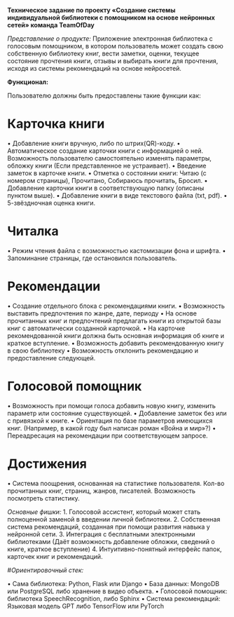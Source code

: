 **Техническое задание по проекту 
«Создание системы индивидуальной библиотеки с помощником на основе нейронных сетей»
команда TeamOfDay**

*Представление о продукте:*
Приложение электронная библиотека с голосовым помощником, в котором пользователь может создать свою собственную библиотеку книг, вести заметки, оценки, текущее состояние прочтения книги, отзывы и выбирать книги для прочтения, исходя из системы рекомендаций на основе нейросетей.

**Функционал:**

Пользователю должны быть предоставлены такие функции как:
# Карточка книги
•	Добавление книги вручную, либо по штрих(QR)-коду.
•	Автоматическое создание карточки книги с информацией о ней. Возможность пользователю самостоятельно изменять параметры, обложку книги (Если представленное не устраивает).
•	Введение заметок в карточке книги.
•	Отметка о состоянии книги: Читаю (с номером страницы), Прочитано, Собираюсь прочитать, Бросил.
•	Добавление карточки книги в соответствующую папку (описаны пунктом выше).
•	Добавление книги в виде текстового файла (txt, pdf).
•	5-звёздночная оценка книги.
# Читалка
•	Режим чтения файла с возможностью кастомизации фона и шрифта. 
•	Запоминание страницы, где остановился пользователь.
# Рекомендации
•	Создание отдельного блока с рекомендациями книги.
•	Возможность выставить предпочтения по жанре, дате, периоду
•	На основе прочитанных книг и предпочтений предлагать книги из открытой базы книг с автоматически созданной карточкой.
•	На карточке рекомендованной книги должна быть основная информация об книге и краткое вступление.
•	Возможность добавить рекомендованную книгу в свою библиотеку
•	Возможность отклонить рекомендацию и предоставление следующей.
# Голосовой помощник
•	Возможность при помощи голоса добавить новую книгу, изменить параметр или состояние существующей.
•	Добавление заметок без или с привязкой к книге.
•	Ориентация по базе параметров имеющихся книг. (Например, в какой году был написан роман «Война и мир»?)
•	Переадресация на рекомендации при соответствующем запросе.
# Достижения
•	Система поощрения, основанная на статистике пользователя. Кол-во прочитанных книг, страниц, жанров, писателей. Возможность посмотреть статистику.


*Основные фишки:*
	1. Голосовой ассистент, который может стать полноценной заменой в введении личной библиотеки.
	2. Собственная система рекомендаций, созданная при помощи развития навыка у нейронной сети.
	3. Интеграция с бесплатными электронными библиотеками (Даёт возможность добавление обложки, сведений о книге, краткое вступление)
	4. Интуитивно-понятный интерфейс папок, карточек книг и рекомендаций.

#*Ориентировочный стек:*

•	Сама библиотека: Python, Flask или Django
•	База данных: MongoDB или PostgreSQL либо хранение в видео объекта.
•	Голосовой помощник: библиотека SpeechRecognition, либо Sphinx
•	Система рекомендаций: Языковая модель GPT либо TensorFlow или PyTorch





